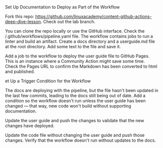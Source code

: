 Set Up Documentation to Deploy as Part of the Workflow

Fork this repo: https://github.com/linuxacademy/content-github-actions-deep-dive-lesson. Check out the lab branch.

You can clone the repo locally or use the GitHub interface. Check the /.github/workflows/pipeline.yaml file. The workflow contains jobs to run a linter and build an artifact. Create a docs directory and a userguide.md file at the root directory. Add some text to the file and save it.

Add a job to the workflow to deploy the user guide file to GitHub Pages. This is an instance where a Community Action might save some time. Check the Pages URL to confirm the Markdown has been converted to html and published.

et Up a Trigger Condition for the Workflow

The docs are deploying with the pipeline, but the file hasn't been updated in the last few commits, leading to the docs still being out of date. Add a condition so the workflow doesn't run unless the user guide has been changed — that way, new code won't build without supporting documentation.

Update the user guide and push the changes to validate that the new changes have deployed.

Update the code file without changing the user guide and push those changes. Verify that the workflow doesn't run without updates to the docs.
